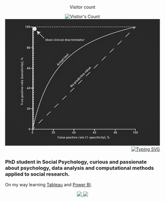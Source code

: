 <div align="center"> 
  <p>Visitor count</p>
  <img src="https://profile-counter.glitch.me/{Gt87It}/count.svg" alt="Visitor's Count" />
</div>

<img src="https://github.com/Gt87It/Gt87It/blob/main/ROC-curve-1.webp" alt="Banner ROC curve" width="800">

<div style="display: flex; align-items: center; justify-content: flex-end;">
  <a href="https://git.io/typing-svg">
    <img src="https://readme-typing-svg.herokuapp.com?font=Lato&size=23&pause=500&multiline=true&repeat=false&width=450&height=65&lines=Giammaria+Trimarco;Phd+student+at+Sapienza+University+of+Rome" alt="Typing SVG" />
  </a> 
</div>

### PhD student in Social Psychology, curious and passionate about psychology, data analysis and computational methods applied to social research.

<p>On my way learning <a href="https://www.tableau.com/" target="_blank">Tableau</a> and <a href="https://www.microsoft.com/it-it/power-platform/products/power-bi?market=it#tabs-pill-bar-ocb9d418_tab4" target="_blank">Power BI</a>.</p>


<div align="center">
  <a href="giammatrimarco@gmail.com">
    <img src="https://img.shields.io/badge/Gmail-333333?style=for-the-badge&logo=gmail&logoColor=red" />
  </a>
  <a href="https://www.linkedin.com/in/giammaria-trimarco-82a8151ba/" target="_blank">
    <img src="https://img.shields.io/badge/LinkedIn-0077B5?style=for-the-badge&logo=linkedin&logoColor=white" target="_blank" />
  </a>
</div>




